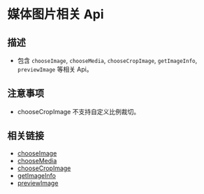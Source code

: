 # 媒体图片相关 Api

## 描述

- 包含 `chooseImage`, `chooseMedia`, `chooseCropImage`, `getImageInfo`, `previewImage` 等相关 Api。

## 注意事项

- chooseCropImage 不支持自定义比例裁切。

## 相关链接

- [chooseImage](https://developer.tuya.com/cn/miniapp/panels/api/media/image/chooseImage)
- [chooseMedia](https://developer.tuya.com/cn/miniapp/panels/api/media/image/chooseMedia)
- [chooseCropImage](https://developer.tuya.com/cn/miniapp/panels/api/media/image/chooseCropImage)
- [getImageInfo](https://developer.tuya.com/cn/miniapp/panels/api/media/image/getImageInfo)
- [previewImage](https://developer.tuya.com/cn/miniapp/panels/api/media/image/previewImage)
